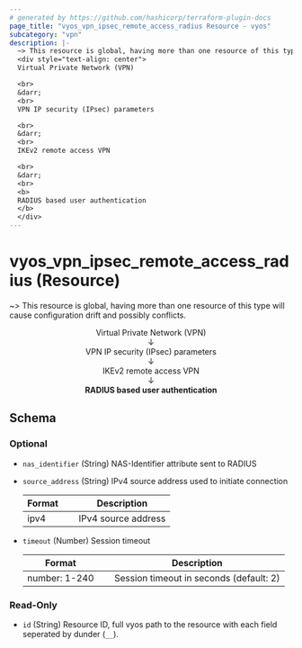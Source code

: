 ```yaml
---
# generated by https://github.com/hashicorp/terraform-plugin-docs
page_title: "vyos_vpn_ipsec_remote_access_radius Resource - vyos"
subcategory: "vpn"
description: |-
  ~> This resource is global, having more than one resource of this type will cause configuration drift and possibly conflicts.
  <div style="text-align: center">
  Virtual Private Network (VPN)

  <br>
  &darr;
  <br>
  VPN IP security (IPsec) parameters

  <br>
  &darr;
  <br>
  IKEv2 remote access VPN

  <br>
  &darr;
  <br>
  <b>
  RADIUS based user authentication
  </b>
  </div>
---
```


# vyos_vpn_ipsec_remote_access_radius (Resource)

~> This resource is global, having more than one resource of this type will cause configuration drift and possibly conflicts.

<div style="text-align: center">
Virtual Private Network (VPN)

<br>
&darr;
<br>
VPN IP security (IPsec) parameters

<br>
&darr;
<br>
IKEv2 remote access VPN

<br>
&darr;
<br>
<b>
RADIUS based user authentication
</b>
</div>



<!-- schema generated by tfplugindocs -->
## Schema

### Optional

- `nas_identifier` (String) NAS-Identifier attribute sent to RADIUS
- `source_address` (String) IPv4 source address used to initiate connection

    |  Format &emsp; | Description  |
    |----------|---------------|
    |  ipv4  &emsp; |  IPv4 source address  |
- `timeout` (Number) Session timeout

    |  Format &emsp; | Description  |
    |----------|---------------|
    |  number: 1-240  &emsp; |  Session timeout in seconds (default: 2)  |

### Read-Only

- `id` (String) Resource ID, full vyos path to the resource with each field seperated by dunder (`__`).
